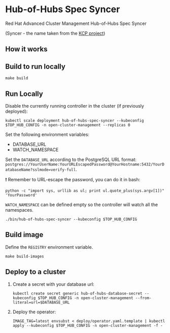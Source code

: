 [comment]: # ( Copyright Contributors to the Open Cluster Management project )

# Hub-of-Hubs Spec Syncer
Red Hat Advanced Cluster Management Hub-of-Hubs Spec Syncer

(Syncer - the name taken from the [KCP project](https://github.com/kcp-dev/kcp/blob/main/contrib/demo/README.md#syncer))

## How it works

## Build to run locally

```
make build
```

## Run Locally

Disable the currently running controller in the cluster (if previously deployed):

```
kubectl scale deployment hub-of-hubs-spec-syncer --kubeconfig $TOP_HUB_CONFIG -n open-cluster-management --replicas 0
```

Set the following environment variables:

* DATABASE_URL
* WATCH_NAMESPACE

Set the `DATABASE_URL` according to the PostgreSQL URL format: `postgres://YourUserName:YourURLEscapedPassword@YourHostname:5432/YourDatabaseName?sslmode=verify-full`.

:exclamation: Remember to URL-escape the password, you can do it in bash:

```
python -c "import sys, urllib as ul; print ul.quote_plus(sys.argv[1])" 'YourPassword'
```

`WATCH_NAMESPACE` can be defined empty so the controller will watch all the namespaces.

```
./bin/hub-of-hubs-spec-syncer --kubeconfig $TOP_HUB_CONFIG
```

## Build image

Define the `REGISTRY` environment variable.

```
make build-images
```

## Deploy to a cluster

1.  Create a secret with your database url:

    ```
    kubectl create secret generic hub-of-hubs-database-secret --kubeconfig $TOP_HUB_CONFIG -n open-cluster-management --from-literal=url=$DATABASE_URL
    ```

1.  Deploy the operator:

    ```
    IMAGE_TAG=latest envsubst < deploy/operator.yaml.template | kubectl apply --kubeconfig $TOP_HUB_CONFIG -n open-cluster-management -f -
    ```
